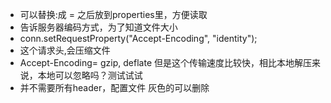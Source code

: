 * 可以替换:成 = 之后放到properties里，方便读取
*  告诉服务器编码方式，为了知道文件大小
* conn.setRequestProperty("Accept-Encoding", "identity");
* 这个请求头,会压缩文件
* Accept-Encoding= gzip, deflate 但是这个传输速度比较快，相比本地解压来说，本地可以忽略吗？测试试试
* 并不需要所有header，配置文件 灰色的可以删除
